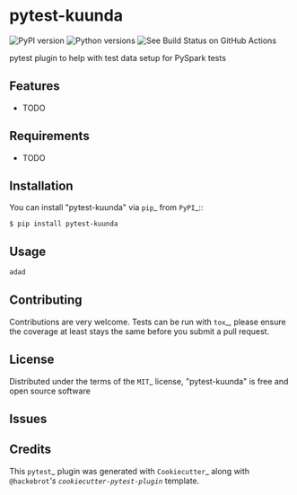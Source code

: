 # pytest-kuunda

![PyPI version](https://img.shields.io/pypi/v/pytest-kuunda.svg) ![Python versions](https://img.shields.io/pypi/pyversions/pytest-kuunda.svg) ![See Build Status on GitHub Actions](https://github.com/svenhofstede/pytest-kuunda/actions/workflows/main.yml/badge.svg)

pytest plugin to help with test data setup for PySpark tests



## Features

* TODO


## Requirements

* TODO


## Installation

You can install "pytest-kuunda" via `pip`_ from `PyPI`_::

    $ pip install pytest-kuunda


## Usage

```python
adad
```


## Contributing

Contributions are very welcome. Tests can be run with `tox`_, please ensure
the coverage at least stays the same before you submit a pull request.

## License

Distributed under the terms of the `MIT`_ license, "pytest-kuunda" is free and open source software


## Issues


## Credits

This `pytest`_ plugin was generated with `Cookiecutter`_ along with `@hackebrot`_'s `cookiecutter-pytest-plugin`_ template.